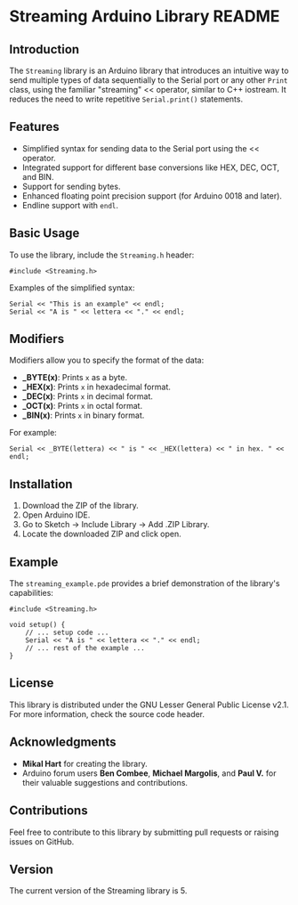 # Streaming Arduino Library README

## Introduction

The `Streaming` library is an Arduino library that introduces an intuitive way to send multiple types of data sequentially to the Serial port or any other `Print` class, using the familiar "streaming" << operator, similar to C++ iostream. It reduces the need to write repetitive `Serial.print()` statements.

## Features

- Simplified syntax for sending data to the Serial port using the << operator.
- Integrated support for different base conversions like HEX, DEC, OCT, and BIN.
- Support for sending bytes.
- Enhanced floating point precision support (for Arduino 0018 and later).
- Endline support with `endl`.

## Basic Usage

To use the library, include the `Streaming.h` header:

```
#include <Streaming.h>
```

Examples of the simplified syntax:

```
Serial << "This is an example" << endl;
Serial << "A is " << lettera << "." << endl;
```

## Modifiers

Modifiers allow you to specify the format of the data:

- **_BYTE(x)**: Prints `x` as a byte.
- **_HEX(x)**: Prints `x` in hexadecimal format.
- **_DEC(x)**: Prints `x` in decimal format.
- **_OCT(x)**: Prints `x` in octal format.
- **_BIN(x)**: Prints `x` in binary format.

For example:

```
Serial << _BYTE(lettera) << " is " << _HEX(lettera) << " in hex. " << endl;
```

## Installation

1. Download the ZIP of the library.
2. Open Arduino IDE.
3. Go to Sketch -> Include Library -> Add .ZIP Library.
4. Locate the downloaded ZIP and click open.

## Example

The `streaming_example.pde` provides a brief demonstration of the library's capabilities:

```
#include <Streaming.h>

void setup() {
    // ... setup code ...
    Serial << "A is " << lettera << "." << endl;
    // ... rest of the example ...
}
```

## License

This library is distributed under the GNU Lesser General Public License v2.1. For more information, check the source code header.

## Acknowledgments

- **Mikal Hart** for creating the library.
- Arduino forum users **Ben Combee**, **Michael Margolis**, and **Paul V.** for their valuable suggestions and contributions.

## Contributions

Feel free to contribute to this library by submitting pull requests or raising issues on GitHub.

## Version

The current version of the Streaming library is 5.

